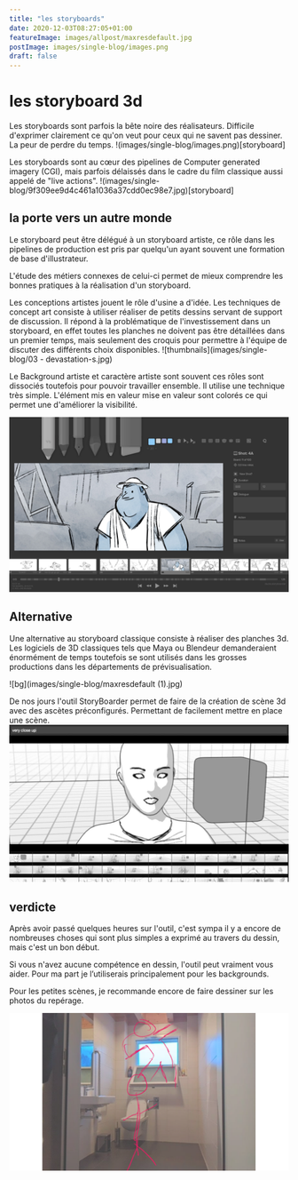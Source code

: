 ```yaml
---
title: "les storyboards"
date: 2020-12-03T08:27:05+01:00
featureImage: images/allpost/maxresdefault.jpg
postImage: images/single-blog/images.png
draft: false
---
```


# les storyboard 3d 
Les storyboards sont parfois la bête noire des réalisateurs. Difficile d'exprimer clairement ce qu'on veut pour ceux qui ne savent pas dessiner. La peur de perdre du temps.
!(images/single-blog/images.png)[storyboard]

Les storyboards sont au cœur des pipelines de Computer generated imagery (CGI), mais parfois délaissés dans le cadre du film classique aussi appelé de "live actions". 
!(images/single-blog/9f309ee9d4c461a1036a37cdd0ec98e7.jpg)[storyboard]

## la porte vers un autre monde 
Le storyboard peut être délégué à un storyboard artiste, ce rôle dans les pipelines de production est pris par quelqu'un ayant souvent une formation de base d'illustrateur.

L'étude des métiers connexes de celui-ci permet de mieux comprendre les bonnes pratiques à la réalisation d'un storyboard.

Les conceptions artistes jouent le rôle d'usine a d'idée. Les techniques de concept art consiste à utiliser réaliser de petits dessins servant de support de discussion. Il répond à la problématique de l'investissement dans un storyboard, en effet toutes les planches ne doivent pas être détaillées dans un premier temps, mais seulement des croquis pour permettre à l'équipe de discuter des différents choix disponibles.
![thumbnails](images/single-blog/03 - devastation-s.jpg)

Le Background artiste et caractère artiste sont souvent ces rôles sont dissociés toutefois pour pouvoir travailler ensemble. Il utilise une technique très simple. L'élément mis en valeur mise en valeur sont colorés ce qui permet une d'améliorer la visibilité.

![bg](images/single-blog/preview.jpg)
## Alternative 

Une alternative au storyboard classique consiste à réaliser des planches 3d.
Les logiciels de 3D classiques tels que Maya ou Blendeur demanderaient énormément de temps toutefois se sont utilisés dans les grosses productions dans les départements de prévisualisation. 
 
![bg](images/single-blog/maxresdefault (1).jpg)

De nos jours l'outil StoryBoarder permet de faire de la création de scène 3d avec des ascètes préconfigurés. Permettant de facilement mettre en place une scène.
![bg](images/single-blog/maxresdefault.jpg)

## verdicte 
Après avoir passé quelques heures sur l'outil, c'est sympa il y a encore de nombreuses choses qui sont plus simples a exprimé au travers du dessin, mais c'est un bon début.

Si vous n'avez aucune compétence en dessin, l'outil peut vraiment vous aider. Pour ma part je l’utiliserais principalement pour les backgrounds.


Pour les petites scènes, je recommande encore de faire dessiner sur les photos du repérage.

![bg](images/single-blog/antidote-board-00023.png)

